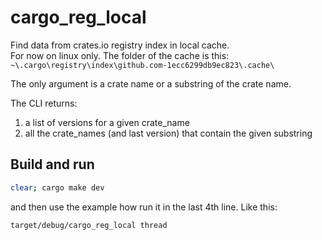 # cargo_reg_local

Find data from crates.io registry index in local cache.  
For now on linux only. The folder of the cache is this:  `~\.cargo\registry\index\github.com-1ecc6299db9ec823\.cache\`  

The only argument is a crate name or a substring of the crate name.  

The CLI returns:  

1. a list of versions for a given crate_name  
2. all the crate_names (and last version) that contain the given substring  

## Build and run

```bash
clear; cargo make dev
```

and then use the example how run it in the last 4th line. Like this:

```bash
target/debug/cargo_reg_local thread
```
